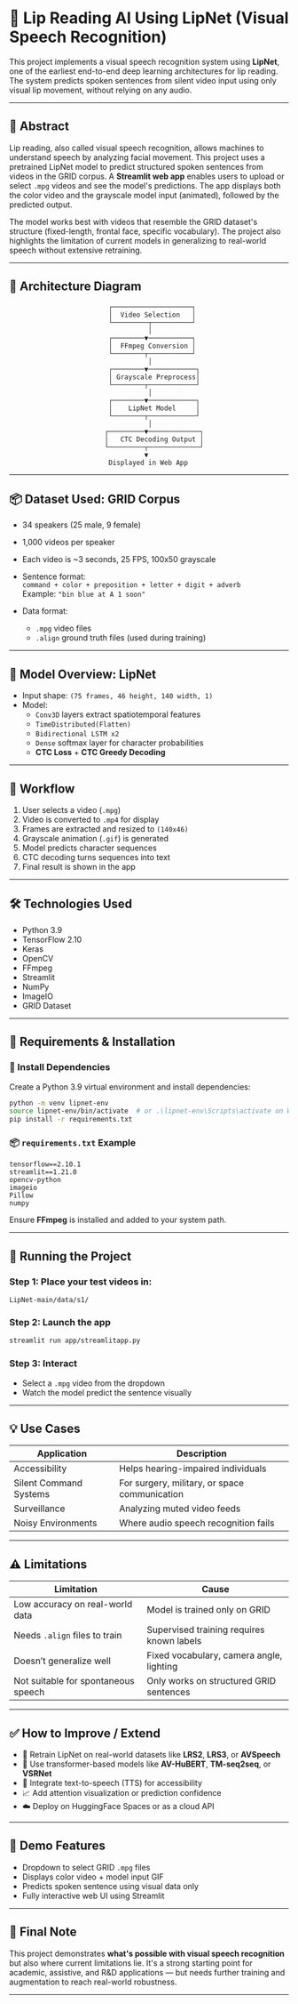 
# 🧠 Lip Reading AI Using LipNet (Visual Speech Recognition)

This project implements a visual speech recognition system using **LipNet**, one of the earliest end-to-end deep learning architectures for lip reading. The system predicts spoken sentences from silent video input using only visual lip movement, without relying on any audio.

---

## 📄 Abstract

Lip reading, also called visual speech recognition, allows machines to understand speech by analyzing facial movement. This project uses a pretrained LipNet model to predict structured spoken sentences from videos in the GRID corpus. A **Streamlit web app** enables users to upload or select `.mpg` videos and see the model's predictions. The app displays both the color video and the grayscale model input (animated), followed by the predicted output.

The model works best with videos that resemble the GRID dataset's structure (fixed-length, frontal face, specific vocabulary). The project also highlights the limitation of current models in generalizing to real-world speech without extensive retraining.

---

## 🧩 Architecture Diagram

```
                         ┌────────────────────┐
                         │  Video Selection   │
                         └─────────┬──────────┘
                                   │
                         ┌────────▼───────────┐
                         │  FFmpeg Conversion │
                         └────────┬───────────┘
                                   │
                         ┌────────▼────────────┐
                         │ Grayscale Preprocess│
                         └────────┬────────────┘
                                   │
                         ┌────────▼────────────┐
                         │    LipNet Model     │
                         └────────┬────────────┘
                                   │
                        ┌─────────▼─────────────┐
                        │   CTC Decoding Output │
                        └─────────┬─────────────┘
                                  ▼
                         Displayed in Web App
```

---

## 📦 Dataset Used: GRID Corpus

- 34 speakers (25 male, 9 female)
- 1,000 videos per speaker
- Each video is ~3 seconds, 25 FPS, 100x50 grayscale
- Sentence format:  
  `command + color + preposition + letter + digit + adverb`  
  Example: `"bin blue at A 1 soon"`

- Data format:  
  - `.mpg` video files  
  - `.align` ground truth files (used during training)

---

## 🧠 Model Overview: LipNet

- Input shape: `(75 frames, 46 height, 140 width, 1)`
- Model:
  - `Conv3D` layers extract spatiotemporal features
  - `TimeDistributed(Flatten)`
  - `Bidirectional LSTM x2`
  - `Dense` softmax layer for character probabilities
  - **CTC Loss** + **CTC Greedy Decoding**

---

## 🔄 Workflow

1. User selects a video (`.mpg`)
2. Video is converted to `.mp4` for display
3. Frames are extracted and resized to `(140x46)`
4. Grayscale animation (`.gif`) is generated
5. Model predicts character sequences
6. CTC decoding turns sequences into text
7. Final result is shown in the app

---

## 🛠️ Technologies Used

- Python 3.9
- TensorFlow 2.10
- Keras
- OpenCV
- FFmpeg
- Streamlit
- NumPy
- ImageIO
- GRID Dataset

---

## 🧰 Requirements & Installation

### 🔧 Install Dependencies

Create a Python 3.9 virtual environment and install dependencies:

```bash
python -m venv lipnet-env
source lipnet-env/bin/activate  # or .\lipnet-env\Scripts\activate on Windows
pip install -r requirements.txt
```

### 📦 `requirements.txt` Example

```text
tensorflow==2.10.1
streamlit==1.21.0
opencv-python
imageio
Pillow
numpy
```

Ensure **FFmpeg** is installed and added to your system path.

---

## 🚀 Running the Project

### Step 1: Place your test videos in:
```
LipNet-main/data/s1/
```

### Step 2: Launch the app

```bash
streamlit run app/streamlitapp.py
```

### Step 3: Interact

- Select a `.mpg` video from the dropdown
- Watch the model predict the sentence visually

---

## 💡 Use Cases

| Application              | Description                                      |
|--------------------------|--------------------------------------------------|
| Accessibility            | Helps hearing-impaired individuals               |
| Silent Command Systems   | For surgery, military, or space communication    |
| Surveillance             | Analyzing muted video feeds                      |
| Noisy Environments       | Where audio speech recognition fails             |

---

## ⚠️ Limitations

| Limitation                      | Cause                                      |
|--------------------------------|--------------------------------------------|
| Low accuracy on real-world data| Model is trained only on GRID              |
| Needs `.align` files to train  | Supervised training requires known labels  |
| Doesn’t generalize well        | Fixed vocabulary, camera angle, lighting   |
| Not suitable for spontaneous speech | Only works on structured GRID sentences  |

---

## ✅ How to Improve / Extend

- 🔁 Retrain LipNet on real-world datasets like **LRS2**, **LRS3**, or **AVSpeech**
- 🤖 Use transformer-based models like **AV-HuBERT**, **TM-seq2seq**, or **VSRNet**
- 🧠 Integrate text-to-speech (TTS) for accessibility
- 📈 Add attention visualization or prediction confidence
- ☁️ Deploy on HuggingFace Spaces or as a cloud API

---

## 🧪 Demo Features

- Dropdown to select GRID `.mpg` files
- Displays color video + model input GIF
- Predicts spoken sentence using visual data only
- Fully interactive web UI using Streamlit

---

## 🧠 Final Note

This project demonstrates **what's possible with visual speech recognition** but also where current limitations lie. It's a strong starting point for academic, assistive, and R&D applications — but needs further training and augmentation to reach real-world robustness.

---
